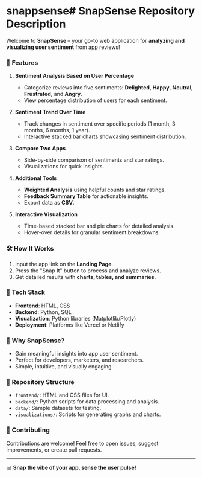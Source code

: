 # snappsense# SnapSense Repository Description  

Welcome to **SnapSense** – your go-to web application for **analyzing and visualizing user sentiment** from app reviews!  

### 🚀 **Features**  
1. **Sentiment Analysis Based on User Percentage**  
   - Categorize reviews into five sentiments: **Delighted**, **Happy**, **Neutral**, **Frustrated**, and **Angry**.  
   - View percentage distribution of users for each sentiment.  

2. **Sentiment Trend Over Time**  
   - Track changes in sentiment over specific periods (1 month, 3 months, 6 months, 1 year).  
   - Interactive stacked bar charts showcasing sentiment distribution.  

3. **Compare Two Apps**  
   - Side-by-side comparison of sentiments and star ratings.  
   - Visualizations for quick insights.  

4. **Additional Tools**  
   - **Weighted Analysis** using helpful counts and star ratings.  
   - **Feedback Summary Table** for actionable insights.  
   - Export data as **CSV**.  

5. **Interactive Visualization**  
   - Time-based stacked bar and pie charts for detailed analysis.  
   - Hover-over details for granular sentiment breakdowns.  

### 🛠 **How It Works**  
1. Input the app link on the **Landing Page**.  
2. Press the "Snap It" button to process and analyze reviews.  
3. Get detailed results with **charts, tables, and summaries**.  

### 🧰 **Tech Stack**  
- **Frontend**: HTML, CSS  
- **Backend**: Python, SQL  
- **Visualization**: Python libraries (Matplotlib/Plotly)  
- **Deployment**: Platforms like Vercel or Netlify  

### 🌟 **Why SnapSense?**  
- Gain meaningful insights into app user sentiment.  
- Perfect for developers, marketers, and researchers.  
- Simple, intuitive, and visually engaging.  

### 📂 **Repository Structure**  
- `frontend/`: HTML and CSS files for UI.  
- `backend/`: Python scripts for data processing and analysis.  
- `data/`: Sample datasets for testing.  
- `visualizations/`: Scripts for generating graphs and charts.  

### 📜 **Contributing**  
Contributions are welcome! Feel free to open issues, suggest improvements, or create pull requests.  

---

📊 **Snap the vibe of your app, sense the user pulse!**  
